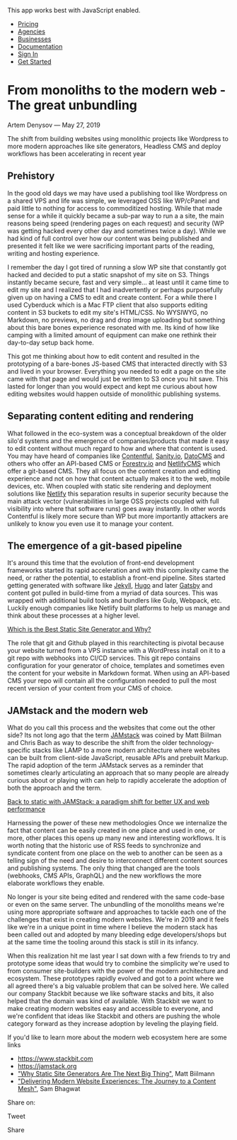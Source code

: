 This app works best with JavaScript enabled.





-   [Pricing](/pricing)
-   [Agencies](/agencies)
-   [Businesses](/businesses)
-   [Documentation](https://www.stackbit.com/docs/)
-   [Sign In](https://app.stackbit.com/)
-   <a href="https://app.stackbit.com/create" class="button-component button-component-theme-accent button-component-hollow"><span>Get Started</span></a>

From monoliths to the modern web - The great unbundling
=======================================================

Artem Denysov — May 27, 2019

The shift from building websites using monolithic projects like Wordpress to more modern approaches like site generators, Headless CMS and deploy workflows has been accelerating in recent year

Prehistory
----------

In the good old days we may have used a publishing tool like Wordpress on a shared VPS and life was simple, we leveraged OSS like WP/cPanel and paid little to nothing for access to commoditized hosting. While that made sense for a while it quickly became a sub-par way to run a a site, the main reasons being speed (rendering pages on each request) and security (WP was getting hacked every other day and sometimes twice a day). While we had kind of full control over how our content was being published and presented it felt like we were sacrificing important parts of the reading, writing and hosting experience.

I remember the day I got tired of running a slow WP site that constantly got hacked and decided to put a static snapshot of my site on S3. Things instantly became secure, fast and very simple... at least until it came time to edit my site and I realized that I had inadvertently or perhaps purposefully given up on having a CMS to edit and create content. For a while there I used Cyberduck which is a Mac FTP client that also supports editing content in S3 buckets to edit my site's HTML/CSS. No WYSIWYG, no Markdown, no previews, no drag and drop image uploading but something about this bare bones experience resonated with me. Its kind of how like camping with a limited amount of equipment can make one rethink their day-to-day setup back home.

This got me thinking about how to edit content and resulted in the prototyping of a bare-bones JS-based CMS that interacted directly with S3 and lived in your browser. Everything you needed to edit a page on the site came with that page and would just be written to S3 once you hit save. This lasted for longer than you would expect and kept me curious about how editing websites would happen outside of monolithic publishing systems.

Separating content editing and rendering
----------------------------------------

What followed in the eco-system was a conceptual breakdown of the older silo'd systems and the emergence of companies/products that made it easy to edit content without much regard to how and where that content is used. You may have heard of companies like [Contentful](https://www.contentful.com/), [Sanity.io](https://www.sanity.io/), [DatoCMS](https://www.datocms.com/) and others who offer an API-based CMS or [Forestry.io](http://forestry.io/) and [NetlifyCMS](https://www.netlifycms.org/) which offer a git-based CMS. They all focus on the content creation and editing experience and not on how that content actually makes it to the web, mobile devices, etc. When coupled with static site rendering and deployment solutions like [Netlify](https://www.netlify.com/) this separation results in superior security because the main attack vector (vulnerabilities in large OSS projects coupled with full visibility into where that software runs) goes away instantly. In other words Contentful is likely more secure than WP but more importantly attackers are unlikely to know you even use it to manage your content.

The emergence of a git-based pipeline
-------------------------------------

It's around this time that the evolution of front-end development frameworks started its rapid acceleration and with this complexity came the need, or rather the potential, to establish a front-end pipeline. Sites started getting generated with software like [Jekyll](https://jekyllrb.com/), [Hugo](https://gohugo.io/) and later [Gatsby](https://www.gatsbyjs.org/) and content got pulled in build-time from a myriad of data sources. This was wrapped with additional build tools and bundlers like Gulp, Webpack, etc. Luckily enough companies like Netlify built platforms to help us manage and think about these processes at a higher level.

[Which is the Best Static Site Generator and Why?](https://dev.to/oyetoket/which-is-the-best-static-site-generator-and-why-42e2)

The role that git and Github played in this rearchitecting is pivotal because your website turned from a VPS instance with a WordPress install on it to a git repo with webhooks into CI/CD services. This git repo contains configuration for your generator of choice, templates and sometimes even the content for your website in Markdown format. When using an API-based CMS your repo will contain all the configuration needed to pull the most recent version of your content from your CMS of choice.

JAMstack and the modern web
---------------------------

What do you call this process and the websites that come out the other side? Its not long ago that the term [JAMstack](https://jamstack.org/) was coined by Matt Biilman and Chris Bach as way to describe the shift from the older technology-specific stacks like LAMP to a more modern architecture where websites can be built from client-side JavaScript, reusable APIs and prebuilt Markup. The rapid adoption of the term JAMstack serves as a reminder that sometimes clearly articulating an approach that so many people are already curious about or playing with can help to rapidly accelerate the adoption of both the approach and the term.

[Back to static with JAMStack: a paradigm shift for better UX and web performance](https://dev.to/borisschapira/back-to-static-a-paradigm-shift-for-better-ux-and-web-performance-4ljc)

Harnessing the power of these new methodologies Once we internalize the fact that content can be easily created in one place and used in one, or more, other places this opens up many new and interesting workflows. It is worth noting that the historic use of RSS feeds to synchronize and syndicate content from one place on the web to another can be seen as a telling sign of the need and desire to interconnect different content sources and publishing systems. The only thing that changed are the tools (webhooks, CMS APIs, GraphQL) and the new workflows the more elaborate workflows they enable.

No longer is your site being edited and rendered with the same code-base or even on the same server. The unbundling of the monoliths means we're using more appropriate software and approaches to tackle each one of the challenges that exist in creating modern websites. We're in 2019 and it feels like we're in a unique point in time where I believe the modern stack has been called out and adopted by many bleeding edge developers/shops but at the same time the tooling around this stack is still in its infancy.

When this realization hit me last year I sat down with a few friends to try and prototype some ideas that would try to combine the simplicity we're used to from consumer site-builders with the power of the modern architecture and ecosystem. These prototypes rapidly evolved and got to a point where we all agreed there's a big valuable problem that can be solved here. We called our company Stackbit because we like software stacks and bits, it also helped that the domain was kind of available. With Stackbit we want to make creating modern websites easy and accessible to everyone, and we're confident that ideas like Stackbit and others are pushing the whole category forward as they increase adoption by leveling the playing field.

If you'd like to learn more about the modern web ecosystem here are some links

-   <https://www.stackbit.com>
-   <https://jamstack.org>
-   ["Why Static Site Generators Are The Next Big Thing"](https://www.smashingmagazine.com/2015/11/modern-static-website-generators-next-big-thing/), Matt Biilmann
-   ["Delivering Modern Website Experiences: The Journey to a Content Mesh"](https://www.gatsbyjs.org/blog/2018-10-04-journey-to-the-content-mesh/), Sam Bhagwat

<span class="post-share-title">Share on:</span>

Tweet

Share













<!-- -->



<!-- -->








